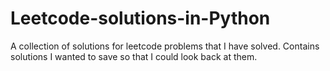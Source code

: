 # Leetcode-solutions-in-Python
A collection of solutions for leetcode problems that I have solved. Contains solutions I wanted to save so that I could look back at them.
